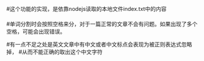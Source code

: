 #这个功能的实现，是依靠nodejs读取的本地文件index.txt中的内容
####
#单词分割时会按照空格来分，对于一篇正常的文章不会有问题。如果出现了多个空格，可能会出现错误。

#有一点不足之处是英文文章中有中文或者中文标点会表现为被正则表达式忽略掉，
#从而不能正确的取出这个中文字符
######